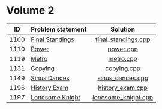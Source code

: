 # Volume 2

|  ID  |                       Problem statement                              |                   Solution                   |
|:----:|:---------------------------------------------------------------------|:--------------------------------------------:|
| 1100 | [Final Standings](http://acm.timus.ru/problem.aspx?space=1&num=1100) | [final_standings.cpp](./final_standings.cpp) |
| 1110 | [Power](http://acm.timus.ru/problem.aspx?space=1&num=1110)           | [power.cpp](./power.cpp)                     |
| 1119 | [Metro](http://acm.timus.ru/problem.aspx?space=1&num=1119)           | [metro.cpp](./metro.cpp)                     |
| 1131 | [Copying](http://acm.timus.ru/problem.aspx?space=1&num=1131)         | [copying.cpp](./copying.cpp)                 |
| 1149 | [Sinus Dances](http://acm.timus.ru/problem.aspx?space=1&num=1149)    | [sinus_dances.cpp](./sinus_dances.cpp)       |
| 1196 | [History Exam](http://acm.timus.ru/problem.aspx?space=1&num=1196)    | [history_exam.cpp](./history_exam.cpp)       |
| 1197 | [Lonesome Knight](http://acm.timus.ru/problem.aspx?space=1&num=1197) | [lonesome_knight.cpp](./lonesome_knight.cpp) |
